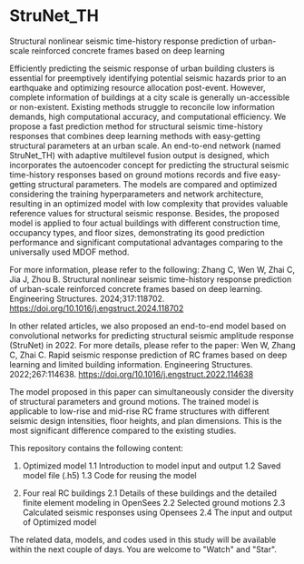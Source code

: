 # StruNet_TH
Structural nonlinear seismic time-history response prediction of urban-scale reinforced concrete frames based on deep learning

Efficiently predicting the seismic response of urban building clusters is essential for preemptively identifying potential seismic hazards prior to an earthquake and optimizing resource allocation post-event. However, complete information of buildings at a city scale is generally un-accessible or non-existent. Existing methods struggle to reconcile low information demands, high computational accuracy, and computational efficiency. 
We propose a fast prediction method for structural seismic time-history responses that combines deep learning methods with easy-getting structural parameters at an urban scale. An end-to-end network  (named StruNet_TH) with adaptive multilevel fusion output is designed, which incorporates the autoencoder concept for predicting the structural seismic time-history responses based on ground motions records and five easy-getting structural parameters. The models are compared and optimized considering the training hyperparameters and network architecture, resulting in an optimized model with low complexity that provides valuable reference values for structural seismic response. Besides, the proposed model is applied to four actual buildings with different construction time, occupancy types, and floor sizes, demonstrating its good prediction performance and significant computational advantages comparing to the universally used MDOF method.

For more information, please refer to the following:
Zhang C, Wen W, Zhai C, Jia J, Zhou B. Structural nonlinear seismic time-history response prediction of urban-scale reinforced concrete frames based on deep learning. Engineering Structures. 2024;317:118702.
https://doi.org/10.1016/j.engstruct.2024.118702


In other related articles, we also proposed an end-to-end model based on convolutional networks for predicting structural seismic amplitude response (StruNet) in 2022. For more details, please refer to the paper:
Wen W, Zhang C, Zhai C. Rapid seismic response prediction of RC frames based on deep learning and limited building information. Engineering Structures. 2022;267:114638.
https://doi.org/10.1016/j.engstruct.2022.114638



The model proposed in this paper can simultaneously consider the diversity of structural parameters and ground motions. The trained model is applicable to low-rise and mid-rise RC frame structures with different seismic design intensities, floor heights, and plan dimensions. This is the most significant difference compared to the existing studies.


This repository contains the following content:
1. Optimized model 
   1.1 Introduction to model input and output
   1.2 Saved model file (.h5) 
   1.3 Code for reusing the model

2. Four real RC buildings
   2.1 Details of these buildings and the detailed finite element modeling in OpenSees
   2.2 Selected ground motions
   2.3 Calculated seismic responses using Opensees
   2.4 The input and output of Optimized model 



The related data, models, and codes used in this study will be available within the next couple of days. You are welcome to "Watch" and "Star".

